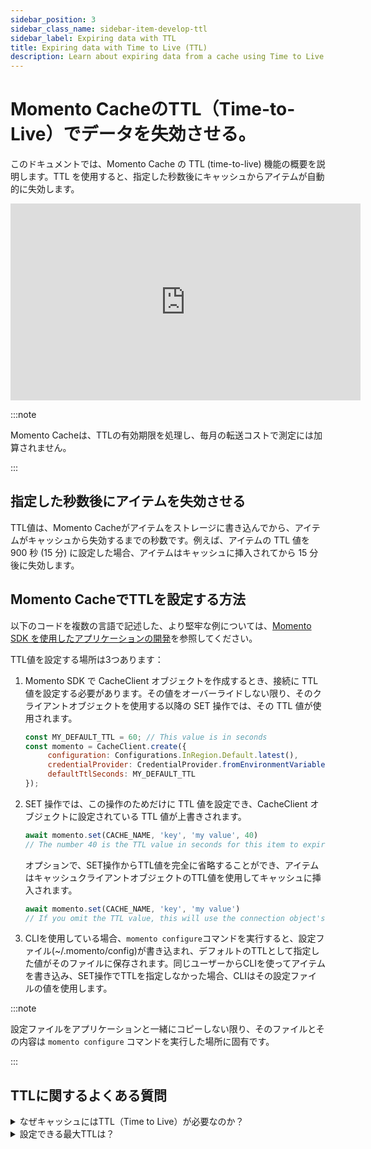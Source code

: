 ```yaml
---
sidebar_position: 3
sidebar_class_name: sidebar-item-develop-ttl
sidebar_label: Expiring data with TTL
title: Expiring data with Time to Live (TTL)
description: Learn about expiring data from a cache using Time to Live (TTL) in Momento Cache
---
```


# Momento CacheのTTL（Time-to-Live）でデータを失効させる。

このドキュメントでは、Momento Cache の TTL (time-to-live) 機能の概要を説明します。TTL を使用すると、指定した秒数後にキャッシュからアイテムが自動的に失効します。

<iframe width="560" height="315" src="https://www.youtube.com/embed/FDmk6RP8-b0" title="YouTube video player" frameborder="0" allow="accelerometer; autoplay; clipboard-write; encrypted-media; gyroscope; picture-in-picture; web-share" allowfullscreen></iframe>

:::note

Momento Cacheは、TTLの有効期限を処理し、毎月の転送コストで測定には加算されません。

:::

## 指定した秒数後にアイテムを失効させる
TTL値は、Momento Cacheがアイテムをストレージに書き込んでから、アイテムがキャッシュから失効するまでの秒数です。例えば、アイテムの TTL 値を 900 秒 (15 分) に設定した場合、アイテムはキャッシュに挿入されてから 15 分後に失効します。

## Momento CacheでTTLを設定する方法

以下のコードを複数の言語で記述した、より堅牢な例については、[Momento SDK を使用したアプリケーションの開発](../../develop/index.md)を参照してください。

TTL値を設定する場所は3つあります：

1. Momento SDK で CacheClient オブジェクトを作成するとき、接続に TTL 値を設定する必要があります。その値をオーバーライドしない限り、そのクライアントオブジェクトを使用する以降の SET 操作では、その TTL 値が使用されます。

    ```javascript
    const MY_DEFAULT_TTL = 60; // This value is in seconds
    const momento = CacheClient.create({
         configuration: Configurations.InRegion.Default.latest(),
         credentialProvider: CredentialProvider.fromEnvironmentVariable({environmentVariableName: 'MOMENTO_AUTH_TOKEN'}),
         defaultTtlSeconds: MY_DEFAULT_TTL
   });
    ```

2. SET 操作では、この操作のためだけに TTL 値を設定でき、CacheClient オブジェクトに設定されている TTL 値が上書きされます。

    ```javascript
    await momento.set(CACHE_NAME, 'key', 'my value', 40)
    // The number 40 is the TTL value in seconds for this item to expire and overrides the connection object's value.
    ```

    オプションで、SET操作からTTL値を完全に省略することができ、アイテムはキャッシュクライアントオブジェクトのTTL値を使用してキャッシュに挿入されます。

    ```javascript
    await momento.set(CACHE_NAME, 'key', 'my value')
    // If you omit the TTL value, this will use the connection object's value.
    ```

3. CLIを使用している場合、`momento configure`コマンドを実行すると、設定ファイル(~/.momento/config)が書き込まれ、デフォルトのTTLとして指定した値がそのファイルに保存されます。同じユーザーからCLIを使ってアイテムを書き込み、SET操作でTTLを指定しなかった場合、CLIはその設定ファイルの値を使用します。

:::note

設定ファイルをアプリケーションと一緒にコピーしない限り、そのファイルとその内容は `momento configure` コマンドを実行した場所に固有です。

:::

## TTLに関するよくある質問

<details>
  <summary>なぜキャッシュにはTTL（Time to Live）が必要なのか？</summary>

通常、キャッシュエントリはデータの一部の決定的なソースではありません。むしろ、キャッシュエントリは、異なるデータベースからの個々のレコード、複数のレコードやソースからの集約または計算された情報、あるいは外部のサードパーティアプリケーションからのリソースなど、データの一部を保存するための、より高速で、安価で、耐久性の低い方法です。キャッシュを使うことで、レイテンシーを改善したり、アプリケーションの依存関係の負荷を軽減したりすることができます。キャッシュを使うということは、キャッシュ・エントリがすぐに別のクライアントからリクエストされることを予期しているということです。

しかし、ほとんどのキャッシュは、すべてのエントリーを永久に保持するわけではありません。部分的には、これはデータの陳腐化を意味します。キャッシュエントリに保存されたデータは、時間の経過とともに変更される可能性があります。データの一貫性に関する要件が厳しい場合は、キャッシュエントリの基礎となるデータが変更されるたびに、キャッシュエントリを直接更新または削除する必要があるかもしれません。その他の状況では、一時的に古くなる可能性のあるデータを提供するのは構わないが、ある程度の鮮度を確保するために定期的に期限切れにする必要があるかもしれません。

二つ目の考慮点は、単純なリソースの制約にあります。キャッシュは通常RAMにデータを保持しますが、RAMは希少なリソースです。キャッシュのエントリーを一度も失効させないと、新しいアイテムをキャッシュしようとしたときにRAMがいっぱいになってしまうかもしれません。キャッシュは新しいエントリーを拒否するかもしれませんし、もっと可能性が高いのは、あらかじめ決められた退去アルゴリズムに基づいてアイテムを退去させることを選択するかもしれません。

ほとんどのキャッシュは、クラウド以前の世界を想定して構築されているため、キャッシュに利用可能な特定の量のメモリを事前に用意する必要があります。このようなキャッシュでは、TTLを適切に管理することが重要です。キャッシュを満杯にしすぎると、可用性の問題が発生したり、望ましくない方法でキャッシュが消去されたりする可能性があるからです。

対照的に、Momentoは最新のクラウドの弾力性のために設計されています。キャッシュのサイズを事前にプロビジョニングする必要はありません。Momentoキャッシュは、あなたがキャッシュに対して実行する操作に基づいて、自動的に拡張と縮小を行います。通常の運用では、Momentoは利用可能なメモリの不足に基づいてアイテムを削除することはありません。

とはいえ、Momento キャッシュのアイテムに TTL を使用することで、 キャッシュの陳腐化を防ぎ、コストを削減することができます。それでは、Momento の SimpleCache で TTL を使う方法を見てみましょう。
</details>

<details>
  <summary>設定できる最大TTLは？</summary>
デフォルトでは、アイテムに設定できるTTLの上限は24時間です。その時間を超えてもキャッシュにデータを保持する必要がある場合は、サポートに連絡してください。 <a href="mailto:support@momentohq.com">Momentoサポートの連絡先</a>.
</details>

